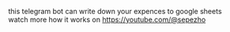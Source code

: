 this telegram bot can write down your expences to google sheets<br />
watch more how it works on https://youtube.com/@sepezho
